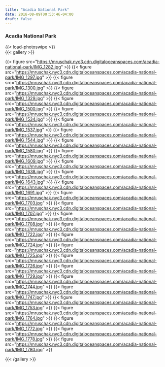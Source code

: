 ```yaml
---
title: "Acadia National Park"
date: 2018-08-09T00:53:46-04:00
draft: false
---
```


### Acadia National Park

{{< load-photoswipe >}}  
{{< gallery >}}

{{< figure src="https://mruschak.nyc3.cdn.digitaloceanspaces.com/acadia-national-park/IMG_1282.jpg" >}}
{{< figure src="https://mruschak.nyc3.cdn.digitaloceanspaces.com/acadia-national-park/IMG_1297.jpg" >}}
{{< figure src="https://mruschak.nyc3.cdn.digitaloceanspaces.com/acadia-national-park/IMG_1300.jpg" >}}
{{< figure src="https://mruschak.nyc3.cdn.digitaloceanspaces.com/acadia-national-park/IMG_1329.jpg" >}}
{{< figure src="https://mruschak.nyc3.cdn.digitaloceanspaces.com/acadia-national-park/IMG_1500.jpg" >}}
{{< figure src="https://mruschak.nyc3.cdn.digitaloceanspaces.com/acadia-national-park/IMG_1534.jpg" >}}
{{< figure src="https://mruschak.nyc3.cdn.digitaloceanspaces.com/acadia-national-park/IMG_1537.jpg" >}}
{{< figure src="https://mruschak.nyc3.cdn.digitaloceanspaces.com/acadia-national-park/IMG_1544.jpg" >}}
{{< figure src="https://mruschak.nyc3.cdn.digitaloceanspaces.com/acadia-national-park/IMG_1580.jpg" >}}
{{< figure src="https://mruschak.nyc3.cdn.digitaloceanspaces.com/acadia-national-park/IMG_1609.jpg" >}}
{{< figure src="https://mruschak.nyc3.cdn.digitaloceanspaces.com/acadia-national-park/IMG_1638.jpg" >}}
{{< figure src="https://mruschak.nyc3.cdn.digitaloceanspaces.com/acadia-national-park/IMG_1643.jpg" >}}
{{< figure src="https://mruschak.nyc3.cdn.digitaloceanspaces.com/acadia-national-park/IMG_1691.jpg" >}}
{{< figure src="https://mruschak.nyc3.cdn.digitaloceanspaces.com/acadia-national-park/IMG_1703.jpg" >}}
{{< figure src="https://mruschak.nyc3.cdn.digitaloceanspaces.com/acadia-national-park/IMG_1707.jpg" >}}
{{< figure src="https://mruschak.nyc3.cdn.digitaloceanspaces.com/acadia-national-park/IMG_1708.jpg" >}}
{{< figure src="https://mruschak.nyc3.cdn.digitaloceanspaces.com/acadia-national-park/IMG_1722.jpg" >}}
{{< figure src="https://mruschak.nyc3.cdn.digitaloceanspaces.com/acadia-national-park/IMG_1724.jpg" >}}
{{< figure src="https://mruschak.nyc3.cdn.digitaloceanspaces.com/acadia-national-park/IMG_1725.jpg" >}}
{{< figure src="https://mruschak.nyc3.cdn.digitaloceanspaces.com/acadia-national-park/IMG_1726.jpg" >}}
{{< figure src="https://mruschak.nyc3.cdn.digitaloceanspaces.com/acadia-national-park/IMG_1729.jpg" >}}
{{< figure src="https://mruschak.nyc3.cdn.digitaloceanspaces.com/acadia-national-park/IMG_1744.jpg" >}}
{{< figure src="https://mruschak.nyc3.cdn.digitaloceanspaces.com/acadia-national-park/IMG_1747.jpg" >}}
{{< figure src="https://mruschak.nyc3.cdn.digitaloceanspaces.com/acadia-national-park/IMG_1753.jpg" >}}
{{< figure src="https://mruschak.nyc3.cdn.digitaloceanspaces.com/acadia-national-park/IMG_1764.jpg" >}}
{{< figure src="https://mruschak.nyc3.cdn.digitaloceanspaces.com/acadia-national-park/IMG_1772.jpg" >}}
{{< figure src="https://mruschak.nyc3.cdn.digitaloceanspaces.com/acadia-national-park/IMG_1778.jpg" >}}
{{< figure src="https://mruschak.nyc3.cdn.digitaloceanspaces.com/acadia-national-park/IMG_1780.jpg" >}}

{{< /gallery >}}



